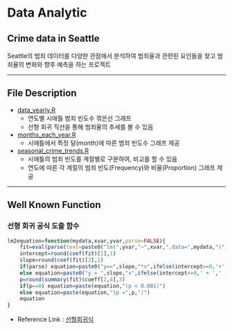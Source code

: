 # Data Analytic

## Crime data in Seattle

Seattle의 범죄 데이터를 다양한 관점에서 분석하여 범죄율과 관련된 요인들을 찾고 범죄율의 변화와 향후 예측을 하는 프로젝트

***

## File Description


- [data_yearly.R](https://github.com/littlecsi/Data-Analytic/blob/master/script/data_yearly.R)
  - 연도별 시애틀 범죄 빈도수 꺾은선 그래프
  - 선형 회귀 직선을 통해 범죄율의 추세를 볼 수 있음
- [months_each_year.R](https://github.com/littlecsi/Data-Analytic/blob/master/script/months_each_year.R)
  - 시애틀에서 특정 달(month)에 따른 범죄 빈도수 그래프 제공
- [seasonal_crime_trends.R](https://github.com/littlecsi/Data-Analytic/blob/master/script/seasonal_crime_trends.R)
  - 시애틀의 범죄 빈도를 계절별로 구분하여, 비교를 할 수 있음
  - 연도에 따른 각 계절의 범죄 빈도(Frequency)와 비율(Proportion) 그래프 제공

***

## Well Known Function

### 선형 회귀 공식 도출 함수 

```R
lm2equation=function(mydata,xvar,yvar,parse=FALSE){
    fit=eval(parse(text=paste0("lm(",yvar,"~",xvar,",data=",mydata,")")))
    intercept=round(coef(fit)[1],1)
    slope=round(coef(fit)[2],1)
    if(parse) equation=paste0("y==",slope,"*x",ifelse(intercept>=0,'+','-'),abs(intercept))
    else equation=paste0("y = ",slope,"x",ifelse(intercept>=0,' + ',' - '),abs(intercept))
    p=round(summary(fit)$coeff[2,4],3)
    if(p==0) equation=paste(equation,"(p < 0.001)")
    else equation=paste(equation,"(p =",p,")")
    equation
}
```

- Reference Link : [선형회귀식](https://rpubs.com/cardiomoon/98019)
